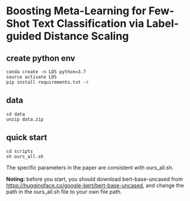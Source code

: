 # Boosting Meta-Learning for Few-Shot Text Classification via Label-guided Distance Scaling

## create python env

```
conda create -n LDS python=3.7
source activate LDS
pip install requirements.txt -r
```

## data
```
cd data
unzip data.zip
```

## quick start

```
cd scripts
sh ours_all.sh
```
The specific parameters in the paper are consistent with ours_all.sh.

**Noting:** before you start, you should download bert-base-uncased from https://huggingface.co/google-bert/bert-base-uncased, and change the path in the ours_all.sh file to your own file path.
